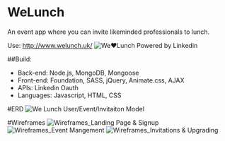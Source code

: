 # WeLunch
An event app where you can invite likeminded professionals to lunch.

Use: http://www.welunch.uk/
![We♥Lunch](http://i1301.photobucket.com/albums/ag118/francescatabor89/We%20Lunch/10469770_985689724816595_2687632634406091301_n_zpsucx3clvc.jpg)
Powered by Linkedin


##Build: 
- Back-end: Node.js, MongoDB, Mongoose
- Front-end: Foundation, SASS, jQuery, Animate.css, AJAX
- APIs: Linkedin Oauth
- Languages: Javascript, HTML, CSS


#ERD
![We Lunch User/Event/Invitaiton Model](#)


#Wireframes
![Wireframes_Landing Page & Signup](http://i1301.photobucket.com/albums/ag118/francescatabor89/We%20Lunch/WeLunch_Landing%20Page%20amp%20Sign%20up_zpsp5rg8vj1.png)
![Wireframes_Event Mangement](http://i1301.photobucket.com/albums/ag118/francescatabor89/We%20Lunch/WeLunch_Lunch%20Event%20Managment_zpskg3fivcx.png)
![Wireframes_Invitations & Upgrading](http://i1301.photobucket.com/albums/ag118/francescatabor89/We%20Lunch/WeLunch_Invitations%20amp%20Upgrading_zpsc36rulbp.png)

